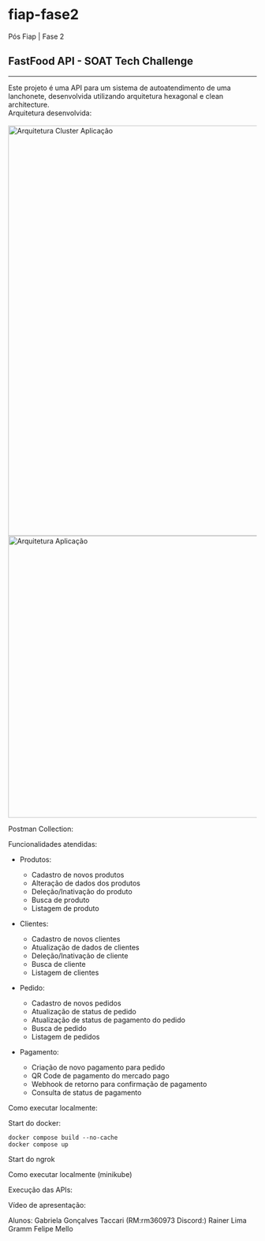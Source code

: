 # fiap-fase2
Pós Fiap | Fase 2

<h2>FastFood API - SOAT Tech Challenge</h2>
<hr>
Este projeto é uma API para um sistema de autoatendimento de uma lanchonete, desenvolvida utilizando arquitetura hexagonal e clean architecture.
<br>
Arquitetura desenvolvida:
<br><br>
<img align="center" width="821" height="831" alt="Arquitetura Cluster Aplicação" src="https://github.com/user-attachments/assets/10df2e49-5607-4cf1-b8c8-6cba4c3f16db" />
<br>
<img align="center" width="761" height="571" alt="Arquitetura Aplicação" src="https://github.com/user-attachments/assets/b3072f35-9d00-493e-a2e7-7ddfcaf5a6a9" />

Postman Collection:

Funcionalidades atendidas:
- Produtos:
    - Cadastro de novos produtos
    - Alteração de dados dos produtos
    - Deleção/Inativação do produto
    - Busca de produto
    - Listagem de produto
      
- Clientes:
    - Cadastro de novos clientes
    - Atualização de dados de clientes
    - Deleção/Inativação de cliente
    - Busca de cliente
    - Listagem de clientes
 
- Pedido:
    - Cadastro de novos pedidos
    - Atualização de status de pedido
    - Atualização de status de pagamento do pedido
    - Busca de pedido
    - Listagem de pedidos
 
- Pagamento:
    - Criação de novo pagamento para pedido
    - QR Code de pagamento do mercado pago
    - Webhook de retorno para confirmação de pagamento
    - Consulta de status de pagamento
  
Como executar localmente:

Start do docker:
```console
docker compose build --no-cache
docker compose up
```
Start do ngrok 

Como executar localmente (minikube)

Execução das APIs:

Vídeo de apresentação:


Alunos:
Gabriela Gonçalves Taccari (RM:rm360973 Discord:)
Rainer Lima Gramm
Felipe Mello 
